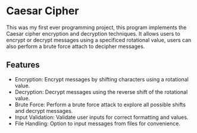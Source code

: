 # Caesar Cipher
This was my first ever programming project, this program implements the Caesar cipher encryption and decryption techniques. It allows users to encrypt or decrypt messages using a specificed rotational value, users can also perform a brute force attach to decipher messages.

## Features

- Encryption: Encrypt messages by shifting characters using a rotational value.
- Decryption: Decrypt messages using the reverse shift of the rotational value.
- Brute Force: Perform a brute force attack to explore all possible shifts and decrypt messages.
- Input Validation: Validate user inputs for correct formatting and values.
- File Handling: Option to input messages from files for convenience.


